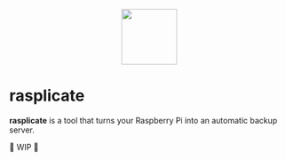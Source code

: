 <p align="center">
  <img src="https://user-images.githubusercontent.com/47495425/213450723-f984b125-caef-49b5-aab6-92857062aa17.png" width=100 height=100/>
</p>


# rasplicate
**rasplicate** is a tool that turns your Raspberry Pi into an automatic backup server.

🚧 WIP 🚧
